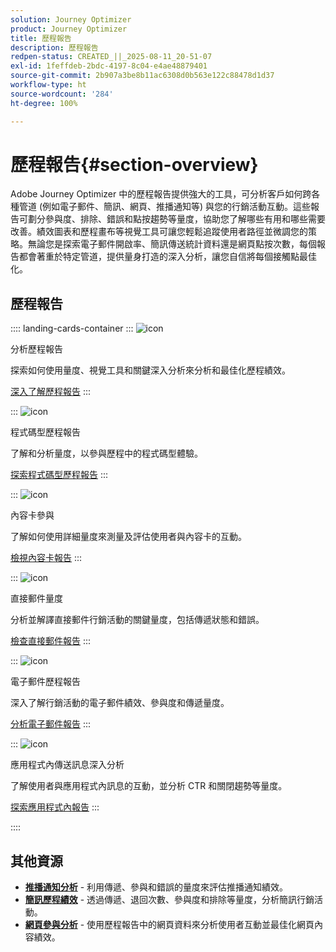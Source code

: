 ```yaml
---
solution: Journey Optimizer
product: Journey Optimizer
title: 歷程報告
description: 歷程報告
redpen-status: CREATED_||_2025-08-11_20-51-07
exl-id: 1feffdeb-2bdc-4197-8c04-e4ae48879401
source-git-commit: 2b907a3be8b11ac6308d0b563e122c88478d1d37
workflow-type: ht
source-wordcount: '284'
ht-degree: 100%

---
```


# 歷程報告{#section-overview}

Adobe Journey Optimizer 中的歷程報告提供強大的工具，可分析客戶如何跨各種管道 (例如電子郵件、簡訊、網頁、推播通知等) 與您的行銷活動互動。這些報告可劃分參與度、排除、錯誤和點按趨勢等量度，協助您了解哪些有用和哪些需要改善。績效圖表和歷程畫布等視覺工具可讓您輕鬆追蹤使用者路徑並微調您的策略。無論您是探索電子郵件開啟率、簡訊傳送統計資料還是網頁點按次數，每個報告都會著重於特定管道，提供量身打造的深入分析，讓您自信將每個接觸點最佳化。

## 歷程報告

:::: landing-cards-container
:::
![icon](https://cdn.experienceleague.adobe.com/icons/chart-line.svg?lang=zh-Hant)

分析歷程報告

探索如何使用量度、視覺工具和關鍵深入分析來分析和最佳化歷程績效。

[深入了解歷程報告](../using/reports/journey-global-report-cja.md)
:::

:::
![icon](https://cdn.experienceleague.adobe.com/icons/code-branch.svg?lang=zh-Hant)

程式碼型歷程報告

了解和分析量度，以參與歷程中的程式碼型體驗。

[探索程式碼型歷程報告](../using/reports/journey-global-report-cja-code.md)
:::

:::
![icon](https://cdn.experienceleague.adobe.com/icons/puzzle-piece.svg?lang=zh-Hant)

內容卡參與

了解如何使用詳細量度來測量及評估使用者與內容卡的互動。

[檢視內容卡報告](../using/reports/journey-global-report-cja-content.md)
:::

:::
![icon](https://cdn.experienceleague.adobe.com/icons/envelope.svg?lang=zh-Hant)

直接郵件量度

分析並解譯直接郵件行銷活動的關鍵量度，包括傳遞狀態和錯誤。

[檢查直接郵件報告](../using/reports/journey-global-report-cja-direct.md)
:::

:::
![icon](https://cdn.experienceleague.adobe.com/icons/envelope-open.svg?lang=zh-Hant)

電子郵件歷程報告

深入了解行銷活動的電子郵件績效、參與度和傳遞量度。

[分析電子郵件報告](../using/reports/journey-global-report-cja-email.md)
:::

:::
![icon](https://cdn.experienceleague.adobe.com/icons/mobile.svg?lang=zh-Hant)

應用程式內傳送訊息深入分析

了解使用者與應用程式內訊息的互動，並分析 CTR 和關閉趨勢等量度。

[探索應用程式內報告](../using/reports/journey-global-report-cja-inapp.md)
:::

::::


## 其他資源

- **[推播通知分析](../using/reports/journey-global-report-cja-push.md)** - 利用傳遞、參與和錯誤的量度來評估推播通知績效。
- **[簡訊歷程績效](../using/reports/journey-global-report-cja-sms.md)** - 透過傳遞、退回次數、參與度和排除等量度，分析簡訊行銷活動。
- **[網頁參與分析](../using/reports/journey-global-report-cja-web.md)** - 使用歷程報告中的網頁資料來分析使用者互動並最佳化網頁內容績效。
